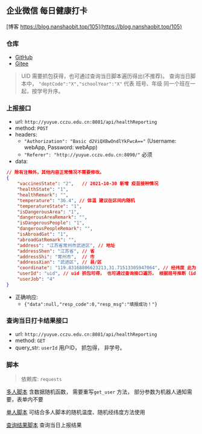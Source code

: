 ## 企业微信 每日健康打卡

[博客 https://blog.nanshaobit.top/105](https://blog.nanshaobit.top/105)
### 仓库
+ [GitHub](https://github.com/nanshaobit/cczu_script/tree/master/wechat_report_temperature)
+ [Gitee](https://gitee.com/nanshaobit/cczu_script/tree/master/wechat_report_temperature)

> UID 需要抓包获得，也可通过查询当日脚本遍历得出(不推荐)。
> 查询当日脚本中， `"deptCode":"X","schoolYear":"X"` 代表 班号、年级 同一个班在一起，按学号升序。

### 上报接口

+ url: `http://yuyue.cczu.edu.cn:8081/api/healthReporting`
+ method: `POST`
+ headers: 
  + `"Authorization": "Basic d2ViQXBwOndlYkFwcA=="` (Username: webApp, Password: webApp)
  + `"Referer": "http://yuyue.cczu.edu.cn:8090/"`  必须
+ data:
``` json
// 除有注释外，其他内容正常情况不需要修改。
{
    "vaccinesState": "2",   // 2021-10-30 新增 疫苗接种情况
    "healthState": "1",
    "healthRemark": "",
    "temperature": "36.4", // 体温 建议在区间内随机
    "temperatureState": "1",
    "isDangerousArea": "1",
    "dangerousAreaRemark": "",
    "isDangerousPeople": "1",
    "dangerousPeopleRemark": "",
    "isAbroadGat": "1",
    "abroadGatRemark": "",
    "address": "江苏省常州市武进区", // 地址
    "addressShen": "江苏省", // 省
    "addressShi": "常州市",  // 市
    "addressXian": "武进区", // 县/区
    "coordinate": "119.83168806623213,31.71513305947064", // 经纬度 此为西太湖校区 建议在区间内随机
    "userId": "uid", // uid 抓包可得， 也可通过查询接口遍历， 根据班号推断（id自增，班级内按学号升序）
    "userJob": "4" 
}
```
+ 正确响应:
  + `{"data":null,"resp_code":0,"resp_msg":"填报成功！"}`

### 查询当日打卡结果接口

+ url: `http://yuyue.cczu.edu.cn:8081/api/healthReporting`
+ method: `GET`
+ query_str: `userId` 用户ID， 抓包得， 非学号。

### 脚本
> 依赖库: `requests`

[多人脚本](health_report.py) 含数据随机函数， 需要重写`get_user` 方法， 部分参数为机器人通知需要，表单内不要

[单人脚本](one.py) 可结合多人脚本的随机温度、随机经纬度方法使用

[查询结果脚本](query_result.py) 查询当日上报结果
